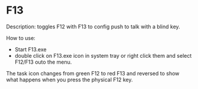# F13

Description:
toggles F12 with F13 to config push to talk with a blind key.

How to use:
- Start F13.exe
- double click on F13.exe icon in system tray or right click them and select F12/F13 outo the menu.

The task icon changes from green F12 to red F13 and reversed to show what happens when you press the physical F12 key.